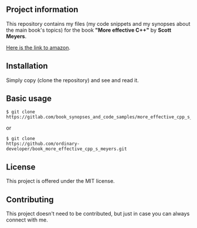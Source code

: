Project information
-------------------

This repository contains my files 
(my code snippets and my synopses about the main book's topics) 
for the book  **"More effective C++"** 
by **Scott Meyers**.

 
[Here is the link to amazon](https://www.amazon.com/More-Effective-Improve-Programs-Designs/dp/020163371X). 


Installation
------------

Simply copy (clone the repository) and see and read it.

 
Basic usage
-----------
 
```
$ git clone
https://gitlab.com/book_synopses_and_code_samples/more_effective_cpp_s_meyers.git
```

or

```
$ git clone
https://github.com/ordinary-developer/book_more_effective_cpp_s_meyers.git
```

 
License
-------

This project is offered under the MIT license.


Contributing
------------

This project doesn't need to be contributed,
but just in case you can always connect with me.
